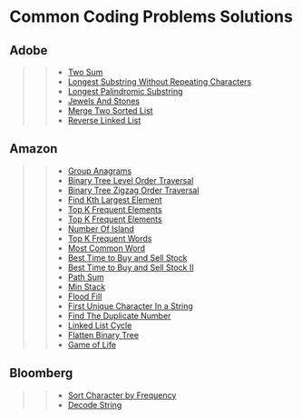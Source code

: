 # Common Coding Problems Solutions

## Adobe
> > * [Two Sum](https://github.com/Arx1971/LeetCode-Company-Wise-Coding-Problems/blob/master/Adobe/two_sum/__init__.py)
> > * [Longest Substring Without Repeating Characters](https://github.com/Arx1971/LeetCode-Company-Wise-Coding-Problems/blob/master/Adobe/longest_substring_without_repeating_characters/__init__.py)
> > * [Longest Palindromic Substring](https://github.com/Arx1971/LeetCode-Company-Wise-Coding-Problems/blob/master/Adobe/longest_palindromic_substring/__init__.py)
> > * [Jewels And Stones](https://github.com/Arx1971/LeetCode-Company-Wise-Coding-Problems/blob/master/Adobe/jewels_and_stones/__init__.py)
> > * [Merge Two Sorted List](https://github.com/Arx1971/LeetCode-Company-Wise-Coding-Problems/blob/master/Adobe/merge_two_sorted_list/__init__.py)
> > * [Reverse Linked List](https://github.com/Arx1971/LeetCode-Company-Wise-Coding-Problems/blob/master/Adobe/reverse_linked_list/__init__.py)

## Amazon
> > * [Group Anagrams](https://github.com/Arx1971/LeetCode-Company-Wise-Coding-Problems/blob/master/Amazon/group_anagrams/__init__.py)
> > * [Binary Tree Level Order Traversal](https://github.com/Arx1971/LeetCode-Company-Wise-Coding-Problems/blob/master/Amazon/binary_tree_level_order_traversal/__init__.py)
> > * [Binary Tree Zigzag Order Traversal](https://github.com/Arx1971/LeetCode-Company-Wise-Coding-Problems/blob/master/Amazon/binary_tree_zigzag_level_order_traversal/__init__.py)
> > * [Find Kth Largest Element](https://github.com/Arx1971/LeetCode-Company-Wise-Coding-Problems/blob/master/Amazon/k_th_largest_element_in_an_array/__init__.py)
> > * [Top K Frequent Elements](https://github.com/Arx1971/LeetCode-Company-Wise-Coding-Problems/blob/master/Amazon/top_k_frquent_elements/__init__.py)
> > * [Top K Frequent Elements](https://github.com/Arx1971/LeetCode-Company-Wise-Coding-Problems/blob/master/Amazon/k_closest_point_to_origin/__init__.py)
> > * [Number Of Island](https://github.com/Arx1971/LeetCode-Company-Wise-Coding-Problems/blob/master/Amazon/number_of_islands/__init__.py)
> > * [Top K Frequent Words](https://github.com/Arx1971/LeetCode-Company-Wise-Coding-Problems/blob/master/Amazon/top_k_frequent_words/__init__.py)
> > * [Most Common Word](https://github.com/Arx1971/LeetCode-Company-Wise-Coding-Problems/blob/master/Amazon/most_common_word/__init__.py)
> > * [Best Time to Buy and Sell Stock](https://github.com/Arx1971/LeetCode-Company-Wise-Coding-Problems/blob/master/Amazon/best_time_to_buy_and_sell_stock/__init__.py)
> > * [Best Time to Buy and Sell Stock II](https://github.com/Arx1971/LeetCode-Company-Wise-Coding-Problems/blob/master/Amazon/best_time_to_buy_and_sell_stock_II/__init__.py)
> > * [Path Sum](https://github.com/Arx1971/LeetCode-Company-Wise-Coding-Problems/blob/master/Amazon/path_sum/__init__.py)
> > * [Min Stack](https://github.com/Arx1971/LeetCode-Company-Wise-Coding-Problems/blob/master/Amazon/min_stack/__init__.py)
> > * [Flood Fill](https://github.com/Arx1971/LeetCode-Company-Wise-Coding-Problems/blob/master/Amazon/flood_fill/__init__.py)
> > * [First Unique Character In a String](https://github.com/Arx1971/LeetCode-Company-Wise-Coding-Problems/blob/master/Amazon/first_unique_character_in_a_string/__init__.py)
> > * [Find The Duplicate Number](https://github.com/Arx1971/LeetCode-Company-Wise-Coding-Problems/blob/master/Amazon/find_the_duplicate_number/__init__.py)
> > * [Linked List Cycle](https://github.com/Arx1971/LeetCode-Company-Wise-Coding-Problems/blob/master/Amazon/linked_list_cycle/__init__.py)
> > * [Flatten Binary Tree](https://github.com/Arx1971/LeetCode-Company-Wise-Coding-Problems/blob/master/Amazon/flatten_binary_tree_to_linked_list/__init__.py)
> > * [Game of Life](https://github.com/Arx1971/LeetCode-Company-Wise-Coding-Problems/blob/master/Amazon/game_of_life/__init__.py)
## Bloomberg
> > * [Sort Character by Frequency](https://github.com/Arx1971/LeetCode-Company-Wise-Coding-Problems/blob/master/Bloomberg/sort_character_by_frequency/__init__.py)
> > * [Decode String](https://github.com/Arx1971/LeetCode-Company-Wise-Coding-Problems/blob/master/Bloomberg/decode_string/__init__.py)
